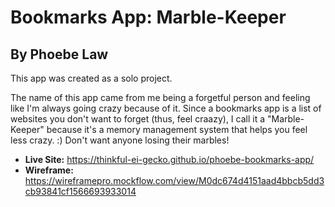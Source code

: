 # Bookmarks App: Marble-Keeper
## By Phoebe Law

This app was created as a solo project.

The name of this app came from me being a forgetful person and feeling like I'm always going crazy because of it. Since a bookmarks app is a list of websites you don't want to forget (thus, feel craazy), I call it a "Marble-Keeper" because it's a memory management system that helps you feel less crazy. :) Don't want anyone losing their marbles! 

* **Live Site:** https://thinkful-ei-gecko.github.io/phoebe-bookmarks-app/
* **Wireframe:** https://wireframepro.mockflow.com/view/M0dc674d4151aad4bbcb5dd3cb93841cf1566693933014